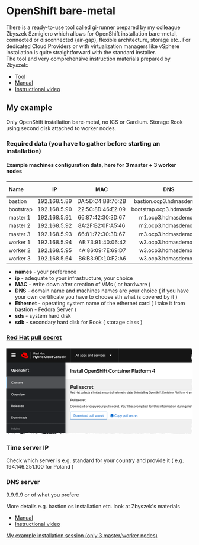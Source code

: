 # OpenShift bare-metal
There is a ready-to-use tool called gi-runner prepared by my colleague Zbyszek Szmigiero which allows for OpenShift installation bare-metal, connected or disconnected (air-gap), flexible architecture, storage etc.. For dedicated Cloud Providers or with virtualization managers like vSphere installation is quite straightforward with the standard installer.  
The tool and very comprehensive instruction materials prepared by Zbyszek:
- [Tool](https://github.com/zbychfish/gi-runner)
- [Manual](https://guardiumnotes.wordpress.com/2021/09/09/automation-of-openshift-and-guardium-insights-installation-on-bare-metal/#1b)
- [Instructional video](https://www.youtube.com/watch?v=i3HqJqFvs2s&t=1226s)
## My example
Only OpenShift installation bare-metal, no ICS or Gardium. Storage Rook using second disk attached to worker nodes.
### Required data (you have to gather before starting an installation)
####  Example machines configuration data, here for 3 master + 3 worker nodes
| Name         | IP             | MAC               |  DNS                       |Ethernet   |sda (GB) |sdb (GB)|
| :---         |     :---:      |     :---:         |     :---:                  |   :---:   |   :---: | :---:  |
| bastion      | 192.168.5.89   | DA:5D:C4:B8:76:2B |bastion.ocp3.hdmasdemo.pl   |ens18      | 300     |   -    |
| bootstrap    | 192.168.5.90   | 22:5C:8D:46:E2:09 |bootstrap.ocp3.hdmasdemo.pl |           | 120     |   -    |
| master 1     | 192.168.5.91   | 66:87:42:30:3D:67 |m1.ocp3.hdmasdemo.pl        |           | 120     |   -    |
| master 2     | 192.168.5.92   | 8A:2F:B2:0F:A5:46 |m2.ocp3.hdmasdemo.pl        |           | 120     |   -    |
| master 3     | 192.168.5.93   | 66:81:72:30:3D:67 |m3.ocp3.hdmasdemo.pl        |           | 120     |   -    |
| worker 1     | 192.168.5.94   | AE:73:91:40:06:42 |w3.ocp3.hdmasdemo.pl        |           | 120     |   500  |
| worker 2     | 192.168.5.95   | 4A:86:09:7E:69:D7 |w3.ocp3.hdmasdemo.pl        |           | 120     |   500  |
| worker 3     | 192.168.5.64   | B6:B3:9D:10:F2:A6 |w3.ocp3.hdmasdemo.pl        |           | 120     |   500  |
- **names** - your preference
- **ip** - adequate to your infrastructure, your choice
- **MAC** - write down after creation of VMs ( or hardware )
- **DNS** - domain name and machines names are your choice ( if you have your own certificate you have to choose sth what is covered by it )
- **Ethernet** - operating system name of the ethernet card ( I take it from bastion - Fedora Server )
- **sds** - system hard disk
- **sdb** - secondary hard disk for Rook ( storage class )
### [Red Hat pull secret](https://console.redhat.com/openshift/install/pull-secret)
![Red Hat download pull secret page](/img/rh-pull-secret.png)
### Time server IP
Check which server is e.g. standard for your country and provide it ( e.g. 194.146.251.100 for Poland )
### DNS server
9.9.9.9 or of what you prefere

More details e.g. bastion os installation etc. look at Zbyszek's materials  
- [Manual](https://guardiumnotes.wordpress.com/2021/09/09/automation-of-openshift-and-guardium-insights-installation-on-bare-metal/#1b)  
- [Instructional video](https://www.youtube.com/watch?v=i3HqJqFvs2s&t=1226s)

[My example installation session (only 3 master/worker nodes)](https://youtu.be/GUTF_m9SUWw)

